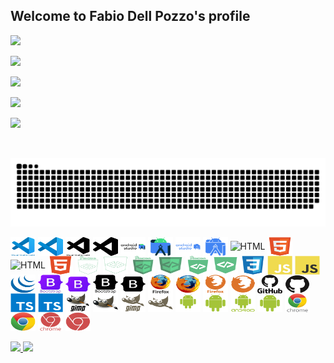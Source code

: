 ## Welcome to Fabio Dell Pozzo's profile

<!-- Links -->
<div> 
   <a href="https://www.youtube.com/channel/UC8LI3bXsnifhy_gXcMp2_hA" target="_blank"><img src="https://img.shields.io/badge/YouTube-FF0000?style=?style=plastic&logo=appveyor&logo=youtube&logoColor=white" target="_blank"></a>
   
   <a href="https://www.youtube.com/channel/UC8LI3bXsnifhy_gXcMp2_hA" target="_blank"></a>
   <a href="https://instagram.com/fabioddpozzo/" target="_blank"><img src="https://img.shields.io/badge/-Instagram-%23E4405F?style=?style=plastic&logo=appveyor&logo=instagram&logoColor=white" target="_blank"></a>
   
   <a href="https://discord.gg/c28hQNwf" target="_blank"><img src="https://img.shields.io/badge/Discord-7289DA?style=?style=plastic&logo=appveyor&logo=discord&logoColor=white" target="_blank"></a> 
   
   <a href = "mailto:fabiodellpozzo@gmail.com"><img src="https://img.shields.io/badge/-Gmail-%23333?style=?style=plastic&logo=appveyor&logo=gmail&logoColor=white" target="_blank"></a>
   
   <a href="https://www.linkedin.com/in/fabio-d-d-pozzo-991753271" target="_blank"><img src="https://img.shields.io/badge/-LinkedIn-%230077B5?style=?style=plastic&logo=appveyor&logo=linkedin&logoColor=white" target="_blank"></a> 
   
</div>

<br>

![Snake animation](https://github.com/fabiodellpozzo/fabiodellpozzo/blob/output/github-contribution-grid-snake.svg)


<div style="display: inline_block">
   
<!-- ides -->
<!-- vscode -->
<img align="center" alt="HTML" height="30" width="40" src="https://raw.githubusercontent.com/devicons/devicon/master/icons/vscode/vscode-original-wordmark.svg">
<img align="center" alt="HTML" height="30" width="40" src="https://raw.githubusercontent.com/devicons/devicon/master/icons/vscode/vscode-original.svg">
<img align="center" alt="HTML" height="30" width="40" src="https://raw.githubusercontent.com/devicons/devicon/master/icons/vscode/vscode-plain-wordmark.svg">
<img align="center" alt="HTML" height="30" width="40" src="https://raw.githubusercontent.com/devicons/devicon/master/icons/vscode/vscode-plain.svg">
   
<!-- androidstudio --> 
<img align="center" alt="Js" height="30" width="40" src="https://raw.githubusercontent.com/devicons/devicon/master/icons/androidstudio/androidstudio-original-wordmark.svg">
<img align="center" alt="Js" height="30" width="40" src="https://raw.githubusercontent.com/devicons/devicon/master/icons/androidstudio/androidstudio-original.svg">
<img align="center" alt="Js" height="30" width="40" src="https://raw.githubusercontent.com/devicons/devicon/master/icons/androidstudio/androidstudio-plain-wordmark.svg">
<img align="center" alt="Js" height="30" width="40" src="https://raw.githubusercontent.com/devicons/devicon/master/icons/androidstudio/androidstudio-plain.svg">

<!-- languages -->
<!-- html5 -->
<img align="center" alt="HTML" height="30" width="40" src="https://raw.githubusercontent.com/devicons/devicon/master/icons/html5/html5-original-worldmark.svg"> 
<img align="center" alt="HTML" height="30" width="40" src="https://raw.githubusercontent.com/devicons/devicon/master/icons/html5/html5-original.svg">
<img align="center" alt="HTML" height="30" width="40" src="https://raw.githubusercontent.com/devicons/devicon/master/icons/html5/html5-plain-worldmark.svg">
<img align="center" alt="HTML" height="30" width="40" src="https://raw.githubusercontent.com/devicons/devicon/master/icons/html5/html5-plain.svg"> 
   
   
   
<img align="center" alt="HTML" height="30" width="40" src="https://raw.githubusercontent.com/devicons/devicon/master/icons/devicon/devicon-line-wordmark.svg">
<img align="center" alt="HTML" height="30" width="40" src="https://raw.githubusercontent.com/devicons/devicon/master/icons/devicon/devicon-line.svg">
   <img align="center" alt="HTML" height="30" width="40" src="https://raw.githubusercontent.com/devicons/devicon/master/icons/devicon/devicon-original-wordmark.svg">
   <img align="center" alt="HTML" height="30" width="40" src="https://raw.githubusercontent.com/devicons/devicon/master/icons/devicon/devicon-original.svg">
   <img align="center" alt="HTML" height="30" width="40" src="https://raw.githubusercontent.com/devicons/devicon/master/icons/devicon/devicon-plain-wordmark.svg">
   <img align="center" alt="HTML" height="30" width="40" src="https://raw.githubusercontent.com/devicons/devicon/master/icons/devicon/devicon-plain.svg"> 
   
   
 
   
   
   
<img align="center" alt="CSS" height="30" width="40" src="https://raw.githubusercontent.com/devicons/devicon/master/icons/css3/css3-original.svg">
<img align="center" alt="Js" height="30" width="40" src="https://raw.githubusercontent.com/devicons/devicon/master/icons/javascript/javascript-plain.svg">
   <img align="center" alt="Js" height="30" width="40" src="https://raw.githubusercontent.com/devicons/devicon/master/icons/javascript/javascript-original.svg">
   <img align="center" alt="Js" height="30" width="40" src="https://raw.githubusercontent.com/devicons/devicon/master/icons/jquery/jquery-original.svg">
   
   <img align="center" alt="Js" height="30" width="40" src="https://raw.githubusercontent.com/devicons/devicon/master/icons/bootstrap/bootstrap-original-wordmark.svg">
   <img align="center" alt="Js" height="30" width="40" src="https://raw.githubusercontent.com/devicons/devicon/master/icons/bootstrap/bootstrap-original.svg">
   <img align="center" alt="Js" height="30" width="40" src="https://raw.githubusercontent.com/devicons/devicon/master/icons/bootstrap/bootstrap-plain-wordmark.svg">
   <img align="center" alt="Js" height="30" width="40" src="https://raw.githubusercontent.com/devicons/devicon/master/icons/bootstrap/bootstrap-plain.svg">
   
   <img align="center" alt="Js" height="30" width="40" src="https://raw.githubusercontent.com/devicons/devicon/master/icons/firefox/firefox-original-wordmark.svg">
    <img align="center" alt="Js" height="30" width="40" src="https://raw.githubusercontent.com/devicons/devicon/master/icons/firefox/firefox-original.svg">
   <img align="center" alt="Js" height="30" width="40" src="https://raw.githubusercontent.com/devicons/devicon/master/icons/firefox/firefox-plain-wordmark.svg">
   <img align="center" alt="Js" height="30" width="40" src="https://raw.githubusercontent.com/devicons/devicon/master/icons/firefox/firefox-plain.svg">
   
   
   <img align="center" alt="Js" height="30" width="40" src="https://raw.githubusercontent.com/devicons/devicon/master/icons/github/github-original-wordmark.svg">
   <img align="center" alt="Js" height="30" width="40" src="https://raw.githubusercontent.com/devicons/devicon/master/icons/github/github-original.svg">
   
   <img align="center" alt="Js" height="30" width="40" src="https://raw.githubusercontent.com/devicons/devicon/master/icons/typescript/typescript-original.svg">
   <img align="center" alt="Js" height="30" width="40" src="https://raw.githubusercontent.com/devicons/devicon/master/icons/typescript/typescript-plain.svg">
   
   
   <img align="center" alt="Js" height="30" width="40" src="https://raw.githubusercontent.com/devicons/devicon/master/icons/gimp/gimp-original-wordmark.svg">
   
   <img align="center" alt="Js" height="30" width="40" src="https://raw.githubusercontent.com/devicons/devicon/master/icons/gimp/gimp-original.svg">
   
   <img align="center" alt="Js" height="30" width="40" src="https://raw.githubusercontent.com/devicons/devicon/master/icons/gimp/gimp-plain-wordmark.svg">
   
   <img align="center" alt="Js" height="30" width="40" src="https://raw.githubusercontent.com/devicons/devicon/master/icons/gimp/gimp-plain.svg">
   
   <img align="center" alt="Js" height="30" width="40" src="https://raw.githubusercontent.com/devicons/devicon/master/icons/android/android-original-wordmark.svg">
   
   <img align="center" alt="Js" height="30" width="40" src="https://raw.githubusercontent.com/devicons/devicon/master/icons/android/android-original.svg">
   
   <img align="center" alt="Js" height="30" width="40" src="https://raw.githubusercontent.com/devicons/devicon/master/icons/android/android-plain-wordmark.svg">
   
   <img align="center" alt="Js" height="30" width="40" src="https://raw.githubusercontent.com/devicons/devicon/master/icons/android/android-plain.svg">
   
   
  
   
<!-- browsers -->
   
   <!-- crome -->
<img align="center" alt="Js" height="30" width="40" src="https://raw.githubusercontent.com/devicons/devicon/master/icons/chrome/chrome-original-wordmark.svg">
<img align="center" alt="Js" height="30" width="40" src="https://raw.githubusercontent.com/devicons/devicon/master/icons/chrome/chrome-original.svg">
<img align="center" alt="Js" height="30" width="40" src="https://raw.githubusercontent.com/devicons/devicon/master/icons/chrome/chrome-plain-wordmark.svg">
<img align="center" alt="Js" height="30" width="40" src="https://raw.githubusercontent.com/devicons/devicon/master/icons/chrome/chrome-plain.svg">
   
</div>

<br>

<div>
<a href="https://github.com/fabiodellpozzo">

<img height="200em" src="https://github-readme-stats.vercel.app/api?username=fabiodellpozzo&show_icons=true&theme=transparent&include_all_commits=true&count_private=true"/>
   
<img height="200em" src="https://github-readme-stats.vercel.app/api/top-langs/?username=fabiodellpozzo&layout=donut&langs_count=6&theme=transparent"/>
 
</div>
   
   
<!-- Stats 
   <img height="300em" src="https://github-readme-stats.vercel.app/api/top-langs/?username=fabiodellpozzo&layout=donut&langs_count=6&theme=transparent"/>

   <div>
     <img height="150em" src="https://github-readme-stats.vercel.app/api/top-langs/?username=fabiodellpozzo&layout=compact&langs_count=6&theme=transparent"/> 
   </div>

   <div>
     <img height="180em" src="https://github-readme-stats.vercel.app/api/top-langs/?username=fabiodellpozzo&layout=donut&langs_count=6&theme=transparent"/>
   </div>

   <div>
     <img height="180em" src="https://github-readme-stats.vercel.app/api/top-langs/?username=fabiodellpozzo&layout=pie&langs_count=6&theme=transparent"/>
   </div>
-->
